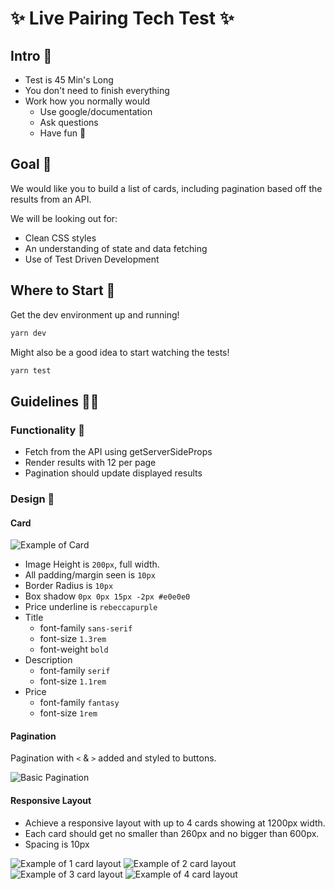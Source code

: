 # ✨ Live Pairing Tech Test ✨

## Intro 📣

- Test is 45 Min's Long
- You don't need to finish everything
- Work how you normally would
  - Use google/documentation
  - Ask questions
  - Have fun 🎉

## Goal 🏁

We would like you to build a list of cards, including pagination based off the results from an API.

We will be looking out for:

- Clean CSS styles
- An understanding of state and data fetching
- Use of Test Driven Development

## Where to Start 🌠

Get the dev environment up and running!

```bash
yarn dev
```

Might also be a good idea to start watching the tests!

```bash
yarn test
```

## Guidelines 🕵️‍♀️

### Functionality 🤖

- Fetch from the API using getServerSideProps
- Render results with 12 per page
- Pagination should update displayed results

### Design 🎨

#### Card

![Example of Card](./readme-images/card-example.png)

- Image Height is `200px`, full width.
- All padding/margin seen is `10px`
- Border Radius is `10px`
- Box shadow `0px 0px 15px -2px #e0e0e0`
- Price underline is `rebeccapurple`
- Title
  - font-family `sans-serif`
  - font-size `1.3rem`
  - font-weight `bold`
- Description
  - font-family `serif`
  - font-size `1.1rem`
- Price
  - font-family `fantasy`
  - font-size `1rem`

#### Pagination

Pagination with `<` & `>` added and styled to buttons.

![Basic Pagination](./readme-images/basic-pagination.png)

#### Responsive Layout

- Achieve a responsive layout with up to 4 cards showing at 1200px width.
- Each card should get no smaller than 260px and no bigger than 600px.
- Spacing is 10px

![Example of 1 card layout](./readme-images/1-card-layout.png)
![Example of 2 card layout](./readme-images/2-card-layout.png)
![Example of 3 card layout](./readme-images/3-card-layout.png)
![Example of 4 card layout](./readme-images/4-card-layout.png)
